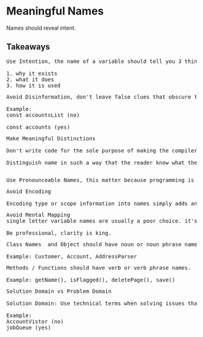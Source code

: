 # Meaningful Names

Names should reveal intent.

## Takeaways

<pre>
Use Intention, the name of a variable should tell you 3 things.

1. why it exists 
2. what it does 
3. how it is used
</pre>

<pre>
Avoid Disinformation, don't leave false clues that obscure the meaning of code. 

Example:
const accountsList (no)

const accounts (yes)
</pre>

<pre>
Make Meaningful Distinctions

Don't write code for the sole purpose of making the compiler or interpreter happy. 

Distinguish name in such a way that the reader know what the differences offer.

</pre>

<pre>
Use Pronounceable Names, this matter because programming is a social activity.
</pre>
<pre>
Avoid Encoding

Encoding type or scope information into names simply adds an extra burden of deciphering
</pre>
<pre>
Avoid Mental Mapping
single letter variable names are usually a poor choice. it's just a place holder that the reader must mentally map to the actual concept.

Be professional, clarity is king.
</pre>
<pre>
Class Names  and Object should have noun or noun phrase names.

Example: Customer, Account, AddressParser
</pre>
<pre>
Methods / Functions should have verb or verb phrase names.

Example: getName(), isFlagged(), deletePage(), save()
</pre>
<pre>
Solution Domain vs Problem Domain

Solution Domain: Use technical terms when solving issues that are clearly described.

Example: 
AccountVistor (no)
jobQueue (yes)


</pre>
<pre></pre>
